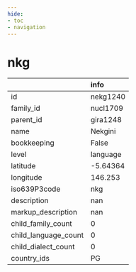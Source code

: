 ```yaml
---
hide:
- toc
- navigation
---
```

# nkg
|                      | info     |
|:---------------------|:---------|
| id                   | nekg1240 |
| family_id            | nucl1709 |
| parent_id            | gira1248 |
| name                 | Nekgini  |
| bookkeeping          | False    |
| level                | language |
| latitude             | -5.64364 |
| longitude            | 146.253  |
| iso639P3code         | nkg      |
| description          | nan      |
| markup_description   | nan      |
| child_family_count   | 0        |
| child_language_count | 0        |
| child_dialect_count  | 0        |
| country_ids          | PG       |